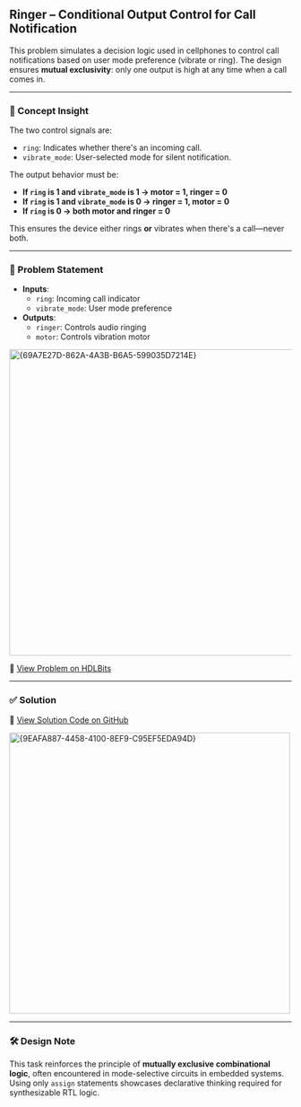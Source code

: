 ## Ringer – Conditional Output Control for Call Notification

This problem simulates a decision logic used in cellphones to control call notifications based on user mode preference (vibrate or ring). The design ensures **mutual exclusivity**: only one output is high at any time when a call comes in.

---

### 🧠 Concept Insight  
The two control signals are:
- `ring`: Indicates whether there's an incoming call.
- `vibrate_mode`: User-selected mode for silent notification.

The output behavior must be:
- **If `ring` is 1 and `vibrate_mode` is 1 → motor = 1, ringer = 0**
- **If `ring` is 1 and `vibrate_mode` is 0 → ringer = 1, motor = 0**
- **If `ring` is 0 → both motor and ringer = 0**

This ensures the device either rings **or** vibrates when there's a call—never both.

---

### 📘 Problem Statement  
- **Inputs**:  
  - `ring`: Incoming call indicator  
  - `vibrate_mode`: User mode preference  
- **Outputs**:  
  - `ringer`: Controls audio ringing  
  - `motor`: Controls vibration motor  

<img width="546" alt="{69A7E27D-862A-4A3B-B6A5-599035D7214E}" src="https://github.com/user-attachments/assets/f5982e3b-cb50-4e3d-ab72-6ad0353265df" />

🔗 [View Problem on HDLBits](https://hdlbits.01xz.net/wiki/Ringer)

---

### ✅ Solution  
📄 [View Solution Code on GitHub](https://github.com/EswarAdithya011/HDLBits/blob/main/Problem%20Sets/3.%20Circuits/Combinational%20logic/3.1%20Basic%20gates/3.1.13%20Ring%20or%20vibrate%3F/ringer.v)

<img width="501" alt="{9EAFA887-4458-4100-8EF9-C95EF5EDA94D}" src="https://github.com/user-attachments/assets/eff854c2-26d6-4109-8a0c-b301332eda25" />

---

### 🛠 Design Note  
This task reinforces the principle of **mutually exclusive combinational logic**, often encountered in mode-selective circuits in embedded systems. Using only `assign` statements showcases declarative thinking required for synthesizable RTL logic.
